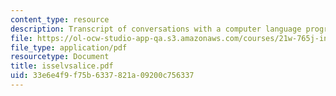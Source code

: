 ```yaml
---
content_type: resource
description: Transcript of conversations with a computer language program.
file: https://ol-ocw-studio-app-qa.s3.amazonaws.com/courses/21w-765j-interactive-and-non-linear-narrative-theory-and-practice-spring-2004/33e6e4f9f75b6337821a09200c756337_isselvsalice.pdf
file_type: application/pdf
resourcetype: Document
title: isselvsalice.pdf
uid: 33e6e4f9-f75b-6337-821a-09200c756337
---
```


